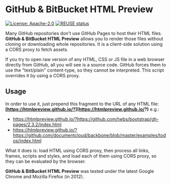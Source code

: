 <!--
SPDX-FileCopyrightText: 2012 - 2021 Jerzy Głowacki <jerzyglowacki@gmail.com>

SPDX-License-Identifier: Apache-2.0
-->

# GitHub & BitBucket HTML Preview

[![License: Apache-2.0](
    https://img.shields.io/badge/License-Apache--2.0-blue.svg)](
    LICENSE.txt)
[![REUSE status](
    https://api.reuse.software/badge/github.com/osegermany/git-forge-html-preview)](
    https://api.reuse.software/info/github.com/osegermany/git-forge-html-preview)

Many GitHub repositories don't use GitHub Pages to host their HTML files.
**GitHub & BitBucket HTML Preview** allows you to render those files
without cloning or downloading whole repositories.
It is a client-side solution using a CORS proxy to fetch assets.

If you try to open raw version of any HTML, CSS or JS file
in a web browser directly from GitHub,
all you will see is a source code.
GitHub forces them to use the "text/plain" content-type,
so they cannot be interpreted.
This script overrides it by using a CORS proxy.

## Usage

In order to use it,
just prepend this fragment to the URL of any HTML file:
**[https://htmlpreview.github.io/?](https://htmlpreview.github.io/?)**
e.g.:

- <https://htmlpreview.github.io/?https://github.com/twbs/bootstrap/gh-pages/2.3.2/index.html>
- <https://htmlpreview.github.io/?https://github.com/documentcloud/backbone/blob/master/examples/todos/index.html>

What it does is: load HTML using CORS proxy, then process all links, frames, scripts and styles, and load each of them using CORS proxy, so they can be evaluated by the browser.

**GitHub & BitBucket HTML Preview** was tested
under the latest Google Chrome and Mozilla Firefox (in 2012).
